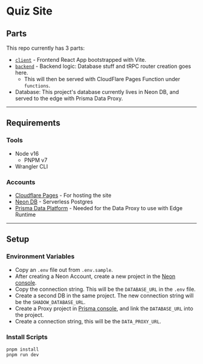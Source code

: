 # Quiz Site

## Parts

This repo currently has 3 parts:

- [`client`](./client/README.md) - Frontend React App bootstrapped with Vite.
- [`backend`](./backend/README.md) - Backend logic: Database stuff and tRPC router creation goes here.
  - This will then be served with CloudFlare Pages Function under `functions`.
- Database: This project's database currently lives in Neon DB, and served to the edge with Prisma Data Proxy.

---

## Requirements

### Tools

- Node v16
  - PNPM v7
- Wrangler CLI

### Accounts

- [Cloudflare Pages](https://cloudflare.com) - For hosting the site
- [Neon DB](https://neon.tech) - Serverless Postgres
- [Prisma Data Platform](https://cloud.prisma.io) - Needed for the Data Proxy to use with Edge Runtime

---

## Setup

### Environment Variables

- Copy an `.env` file out from `.env.sample`.
- After creating a Neon Account, create a new project in the [Neon console](https://console.neon.tech).
- Copy the connection string. This will be the `DATABASE_URL` in the `.env` file.
- Create a second DB in the same project. The new connection string will be the `SHADOW_DATABASE_URL`.
- Create a Proxy project in [Prisma console](https://cloud.prisma.io/projects), and link the `DATABASE_URL` into the
project.
- Create a connection string, this will be the `DATA_PROXY_URL`.

### Install Scripts

```shell
pnpm install
pnpm run dev
```
